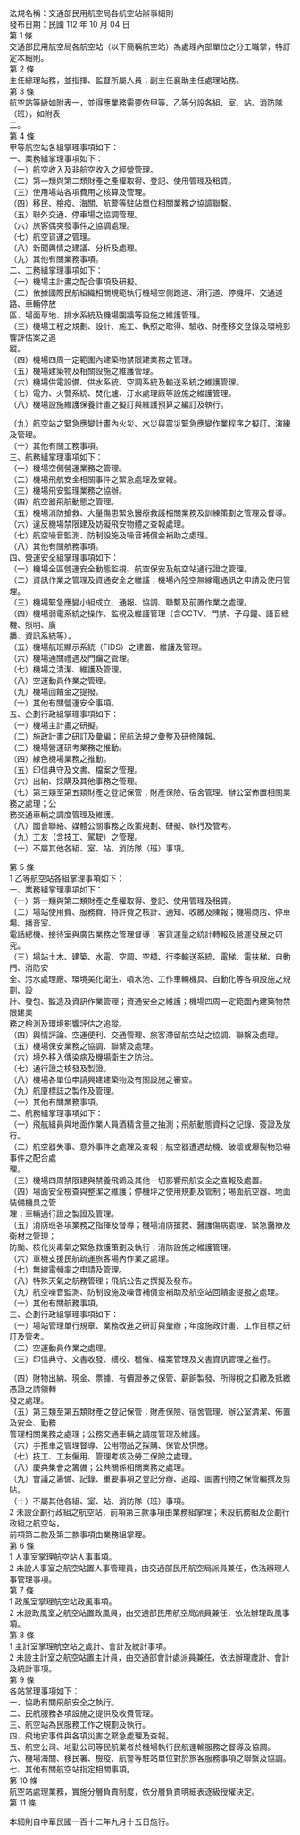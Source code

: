 法規名稱：交通部民用航空局各航空站辦事細則  
發布日期：民國 112 年 10 月 04 日  
第 1 條  
交通部民用航空局各航空站（以下簡稱航空站）為處理內部單位之分工職掌，特訂定本細則。  
第 2 條  
主任綜理站務，並指揮、監督所屬人員；副主任襄助主任處理站務。  
第 3 條  
航空站等級如附表一，並得應業務需要依甲等、乙等分設各組、室、站、消防隊（班），如附表  
二。  
第 4 條  
甲等航空站各組掌理事項如下：  
一、業務組掌理事項如下：  
（一）航空收入及非航空收入之經營管理。  
（二）第一類與第二類財產之產權取得、登記、使用管理及租賃。  
（三）使用場站各項費用之核算及管理。  
（四）移民、檢疫、海關、航警等駐站單位相關業務之協調聯繫。  
（五）聯外交通、停車場之協調管理。  
（六）旅客偶突發事件之協調處理。  
（七）航空貨運之管理。  
（八）新聞輿情之建議、分析及處理。  
（九）其他有關業務事項。  
二、工務組掌理事項如下：  
（一）機場主計畫之配合事項及研擬。  
（二）依據國際民航組織相關規範執行機場空側跑道、滑行道、停機坪、交通道路、車輛停放  
區、場面草地、排水系統及機場圍牆等設施之維護管理。  
（三）機場工程之規劃、設計、施工、執照之取得、驗收、財產移交登錄及環境影響評估案之追  
蹤。  
（四）機場四周一定範圍內建築物禁限建業務之管理。  
（五）機場建築物及相關設施之維護管理。  
（六）機場供電設備、供水系統、空調系統及輸送系統之維護管理。  
（七）電力、火警系統、焚化爐、汙水處理廠等設施之維護管理。  
（八）機場設施維護保養計畫之擬訂與維護預算之編訂及執行。  


（九）航空站之緊急應變計畫內火災、水災與震災緊急應變作業程序之擬訂、演練及管理。  
（十）其他有關工務事項。  
三、航務組掌理事項如下：  
（一）機場空側營運業務之管理。  
（二）機場飛航安全相關事件之緊急處理及查報。  
（三）機場飛安監理業務之協辦。  
（四）航空器飛航動態之管理。  
（五）機場消防搶救、大量傷患緊急醫療救護相關業務及訓練策劃之管理及督導。  
（六）違反機場禁限建及妨礙飛安物體之查報處理。  
（七）航空噪音監測、防制設施及噪音補償金補助之處理。  
（八）其他有關航務事項。  
四、營運安全組掌理事項如下：  
（一）機場全區營運安全動態監視、航空保安及航空站通行證之管理。  
（二）資訊作業之管理及資通安全之維護；機場內陸空無線電通訊之申請及使用管理。  
（三）機場緊急應變小組成立、通報、協調、聯繫及前置作業之處理。  
（四）機場弱電系統之操作、監視及維護管理（含CCTV、門禁、子母鐘、語音總機、照明、廣  
播、資訊系統等）。  
（五）機場航班顯示系統（FIDS）之建置、維護及管理。  
（六）機場通關禮遇及門鑰之管理。  
（七）機場之清潔、維護及管理。  
（八）空運動員作業之管理。  
（九）機場回饋金之提撥。  
（十）其他有關營運安全事項。  
五、企劃行政組掌理事項如下：  
（一）機場主計畫之研擬。  
（二）施政計畫之研訂及彙編；民航法規之彙整及研修陳報。  
（三）機場營運研考業務之推動。  
（四）綠色機場業務之推動。  
（五）印信典守及文書、檔案之管理。  
（六）出納、採購及其他事務之管理。  
（七）第三類至第五類財產之登記保管；財產保險、宿舍管理、辦公室佈置相關業務之處理；公  
務交通車輛之調度管理及維護。  
（八）國會聯絡、媒體公關事務之政策規劃、研擬、執行及管考。  
（九）工友（含技工、駕駛）之管理。  
（十）不屬其他各組、室、站、消防隊（班）事項。  


第 5 條  
1 乙等航空站各組掌理事項如下：  
一、業務組掌理事項如下：  
（一）第一類與第二類財產之產權取得、登記、使用管理及租賃。  
（二）場站使用費、服務費、特許費之核計、通知、收繳及陳報；機場商店、停車場、播音室、  
電話總機、接待室與廣告業務之管理督導；客貨運量之統計轉報及營運發展之研究。  
（三）場站土木、建築、水電、空調、空橋、行李輸送系統、電梯、電扶梯、自動門、消防安  
全、污水處理廠、環境美化衛生、噴水池、工作車輛機具、自動化等各項設施之規劃、設  
計、發包、監造及資訊作業管理；資通安全之維護；機場四周一定範圍內建築物禁限建業  
務之檢測及環境影響評估之追蹤。  
（四）輿情評論、空運便利、交通管理、旅客滯留航空站之協調、聯繫及處理。  
（五）機場保安業務之協調、聯繫及處理。  
（六）境外移入傳染病及機場衛生之防治。  
（七）通行證之核發及製證。  
（八）機場各單位申請興建建築物及有關設施之審查。  
（九）航廈標誌之製作及管理。  
（十）其他有關業務事項。  
二、航務組掌理事項如下：  
（一）飛航組員與地面作業人員酒精含量之抽測；飛航動態資料之記錄、簽證及放行。  
（二）航空器失事、意外事件之處理及查報；航空器遭遇劫機、破壞或爆裂物恐嚇事件之配合處  
理。  
（三）機場四周禁限建與禁養飛鴿及其他一切影響飛航安全之查報及處置。  
（四）場面安全檢查與整潔之維護；停機坪之使用規劃及管制；埸面航空器、地面裝備機具之管  
理；車輛通行證之製證及管理。  
（五）消防班各項業務之指揮及督導；機場消防搶救、醫護傷病處理、緊急醫療及衛材之管理；  
防颱、核化災毒氣之緊急救護策劃及執行；消防設施之維護管理。  
（六）軍機支援民航疏運旅客場內作業之處理。  
（七）無線電頻率之申請及管理。  
（八）特殊天氣之航務管理；飛航公告之撰擬及發布。  
（九）航空噪音監測、防制設施及噪音補償金補助及航空站回饋金提撥之處理。  
（十）其他有關航務事項。  
三、企劃行政組掌理事項如下：  
（一）場站管理單行規章、業務改進之研訂與彙辦；年度施政計畫、工作目標之研訂及管考。  
（二）空運動員作業之處理。  
（三）印信典守、文書收發、繕校、稽催、檔案管理及文書資訊管理之推行。  


（四）財物出納、現金、票據、有價證券之保管、薪餉製發、所得稅之扣繳及抵繳憑證之請領轉  
發之處理。  
（五）第三類至第五類財產之登記保管；財產保險、宿舍管理、辦公室清潔、佈置及安全、勤務  
管理相關業務之處理；公務交通車輛之調度管理及維護。  
（六）手推車之管理督導、公用物品之採購、保管及供應。  
（七）技工、工友僱用、管理考核及勞工保險之處理。  
（八）慶典集會之籌備；公共關係相關業務之處理。  
（九）會議之籌備、記錄、重要事項之登記分辦、追蹤、圖書刊物之保管編撰及剪貼。  
（十）不屬其他各組、室、站、消防隊（班）事項。  
2 未設企劃行政組之航空站，前項第三款事項由業務組掌理；未設航務組及企劃行政組之航空站，  
前項第二款及第三款事項由業務組掌理。  
第 6 條  
1 人事室掌理航空站人事事項。  
2 未設人事室之航空站置人事管理員，由交通部民用航空局派員兼任，依法辦理人事管理事項。  
第 7 條  
1 政風室掌理航空站政風事項。  
2 未設政風室之航空站置政風員，由交通部民用航空局派員兼任，依法辦理政風事項。  
第 8 條  
1 主計室掌理航空站之歲計、會計及統計事項。  
2 未設主計室之航空站置主計員，由交通部會計處派員兼任，依法辦理歲計、會計及統計事項。  
第 9 條  
各站掌理事項如下︰  
一、協助有關飛航安全之執行。  
二、民航服務各項設施之提供及收費管理。  
三、航空站為民服務工作之規劃及執行。  
四、飛地安事件與各項災害之緊急處理及查報。  
五、航空公司、地勤公司等民航業者於機場執行民航運輸服務之督導及協調。  
六、機場海關、移民署、檢疫、航警等駐站單位對於旅客服務事項之聯繫及協調。  
七、其他有關航空站指定相關事項。  
第 10 條  
航空站處理業務，實施分層負責制度，依分層負責明細表逐級授權決定。  
第 11 條  


本細則自中華民國一百十二年九月十五日施行。  


